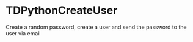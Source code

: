 # TDPythonCreateUser
Create a random password, create a user and send the password to the user via email
